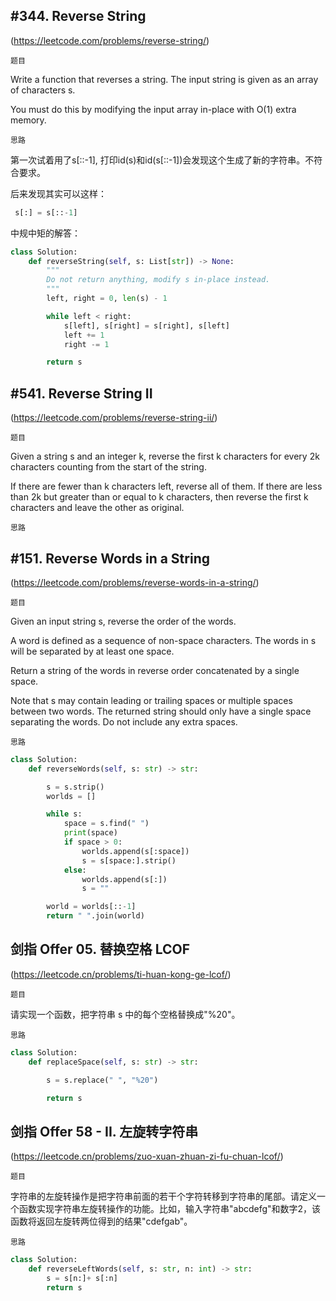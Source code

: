## #344. Reverse String

(https://leetcode.com/problems/reverse-string/)

`题目`

Write a function that reverses a string. The input string is given as an array of characters s.

You must do this by modifying the input array in-place with O(1) extra memory.

`思路`

第一次试着用了s[::-1], 打印id(s)和id(s[::-1])会发现这个生成了新的字符串。不符合要求。

后来发现其实可以这样：

```python
 s[:] = s[::-1]
```

中规中矩的解答：
```python
class Solution:
    def reverseString(self, s: List[str]) -> None:
        """
        Do not return anything, modify s in-place instead.
        """
        left, right = 0, len(s) - 1

        while left < right:
            s[left], s[right] = s[right], s[left]
            left += 1
            right -= 1

        return s
```

## #541. Reverse String II

(https://leetcode.com/problems/reverse-string-ii/)

`题目`

Given a string s and an integer k, reverse the first k characters for every 2k characters counting from the start of the string.

If there are fewer than k characters left, reverse all of them. If there are less than 2k but greater than or equal to k characters, then reverse the first k characters and leave the other as original.

`思路`


## #151. Reverse Words in a String


(https://leetcode.com/problems/reverse-words-in-a-string/)

`题目`

Given an input string s, reverse the order of the words.

A word is defined as a sequence of non-space characters. The words in s will be separated by at least one space.

Return a string of the words in reverse order concatenated by a single space.

Note that s may contain leading or trailing spaces or multiple spaces between two words. The returned string should only have a single space separating the words. Do not include any extra spaces.

`思路`

```python
class Solution:
    def reverseWords(self, s: str) -> str:

        s = s.strip()
        worlds = []

        while s:
            space = s.find(" ")
            print(space)
            if space > 0:
                worlds.append(s[:space])
                s = s[space:].strip()
            else:
                worlds.append(s[:])
                s = ""

        world = worlds[::-1]
        return " ".join(world)
```



## 剑指 Offer 05. 替换空格 LCOF

(https://leetcode.cn/problems/ti-huan-kong-ge-lcof/)

`题目`

请实现一个函数，把字符串 s 中的每个空格替换成"%20"。

`思路`

```python
class Solution:
    def replaceSpace(self, s: str) -> str:

        s = s.replace(" ", "%20")

        return s
```


## 剑指 Offer 58 - II. 左旋转字符串

(https://leetcode.cn/problems/zuo-xuan-zhuan-zi-fu-chuan-lcof/)

`题目`

字符串的左旋转操作是把字符串前面的若干个字符转移到字符串的尾部。请定义一个函数实现字符串左旋转操作的功能。比如，输入字符串"abcdefg"和数字2，该函数将返回左旋转两位得到的结果"cdefgab"。

`思路`

```python
class Solution:
    def reverseLeftWords(self, s: str, n: int) -> str:
        s = s[n:]+ s[:n]
        return s
```